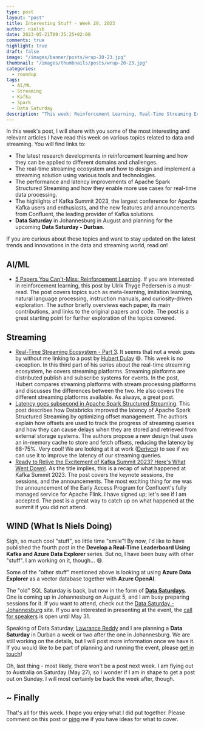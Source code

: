 ```yaml
---
type: post
layout: "post"
title: Interesting Stuff - Week 20, 2023
author: nielsb
date: 2023-05-21T09:35:25+02:00
comments: true
highlight: true
draft: false
image: "/images/banner/posts/wrup-20-23.jpg"
thumbnail: "/images/thumbnails/posts/wrup-20-23.jpg"
categories:
  - roundup
tags:
  - AI/ML
  - Streaming
  - Kafka
  - Spark
  - Data Saturday
description: "This week: Reinforcement Learning, Real-Time Streaming Ecosystem, Apache Spark Structured Streaming, Kafka Summit 2023, Data Saturday Johannesburg, Data Saturday Durban" 
---
```


In this week's post, I will share with you some of the most interesting and relevant articles I have read this week on various topics related to data and streaming. You will find links to:

* The latest research developments in reinforcement learning and how they can be applied to different domains and challenges.
* The real-time streaming ecosystem and how to design and implement a streaming solution using various tools and technologies.
* The performance and latency improvements of Apache Spark Structured Streaming and how they enable more use cases for real-time data processing.
* The highlights of Kafka Summit 2023, the largest conference for Apache Kafka users and enthusiasts, and the new features and announcements from Confluent, the leading provider of Kafka solutions.
* **Data Saturday** in Johannesburg in August and planning for the upcoming **Data Saturday - Durban**.

If you are curious about these topics and want to stay updated on the latest trends and innovations in the data and streaming world, read on!

<!--more-->

## AI/ML

* [5 Papers You Can't-Miss: Reinforcement Learning][1]. If you are interested in reinforcement learning, this post by Ulrik Thyge Pedersen is a must-read. The post covers topics such as meta-learning, imitation learning, natural language processing, instruction manuals, and curiosity-driven exploration. The author briefly overviews each paper, its main contributions, and links to the original papers and code. The post is a great starting point for further exploration of the topics covered.

## Streaming

* [Real-Time Streaming Ecosystem - Part 3][2]. It seems that not a week goes by without me linking to a post by [Hubert Dulay][3] :smile:. This week is no exception. In this third part of his series about the real-time streaming ecosystem, he covers streaming platforms. Streaming platforms are distributed publish and subscribe systems for events. In the post, Hubert compares streaming platforms with stream processing platforms and discusses the differences between the two. He also covers the different streaming platforms available. As always, a great post.
* [Latency goes subsecond in Apache Spark Structured Streaming][4]. This post describes how Databricks improved the latency of Apache Spark Structured Streaming by optimizing offset management. The authors explain how offsets are used to track the progress of streaming queries and how they can cause delays when they are stored and retrieved from external storage systems. The authors propose a new design that uses an in-memory cache to store and fetch offsets, reducing the latency by 68-75%. Very cool! We are looking at it at work ([Derivco](/derivco)) to see if we can use it to improve the latency of our streaming queries.
* [Ready to Relive the Excitement of Kafka Summit 2023? Here's What Went Down!][5]. As the title implies, this is a recap of what happened at Kafka Summit 2023. The post covers the keynote sessions, the sessions, and the announcements. The most exciting thing for me was the announcement of the Early Access Program for Confluent's fully managed service for Apache Flink. I have signed up; let's see if I am accepted. The post is a great way to catch up on what happened at the summit if you did not attend.

## WIND (What Is Niels Doing)

Sigh, so much cool "stuff", so little time "smile"! By now, I'd like to have published the fourth post in the **Develop a Real-Time Leaderboard Using Kafka and Azure Data Explorer** series. But no, I have been busy with other "stuff". I am working on it, though... :smile:.

Some of the "other stuff" mentioned above is looking at using **Azure Data Explorer** as a vector database together with **Azure OpenAI**. 

The "old" SQL Saturday is back, but now in the form of [**Data Saturdays**][9]. One is coming up in Johannesburg on August 5, and I am busy preparing sessions for it. If you want to attend, check out the [Data Saturday - Johannesburg][6] site. If you are interested in presenting at the event, the [call for speakers][8] is open until May 31.

Speaking of Data Saturday, [Lawrance Reddy][10] and I are planning a **Data Saturday** in Durban a week or two after the one in Johannesburg. We are still working on the details, but I will post more information once we have it. If you would like to be part of planning and running the event, please [get in touch][ma]!

Oh, last thing - most likely, there won't be a post next week. I am flying out to Australia on Saturday (May 27), so I wonder if I am in shape to get a post out on Sunday. I will most certainly be back the week after, though.

## ~ Finally

That's all for this week. I hope you enjoy what I did put together. Please comment on this post or [ping][ma] me if you have ideas for what to cover.

[ma]: mailto:niels.it.berglund@gmail.com
[mp]: https://blog.acolyer.org
[iq]: https://www.infoq.com/
[ew]: http://sqlonice.com/
[re]: http://blog.revolutionanalytics.com
[sqsk]: https://www.sqlskills.com
[mdaveyblog]: https://mdavey.wordpress.com/
[charlblog]: https://charlla.com/

[jovpop]: https://twitter.com/JovanPop_MSFT
[bobw]: https://twitter.com/bobwardms
[revod]: https://twitter.com/revodavid
[lonny]: https://twitter.com/sqL_handLe
[ewtw]: https://twitter.com/sqlOnIce
[buckw]: https://twitter.com/BuckWoodyMSFT
[mattw]: https://twitter.com/matthewwarren
[murba]: https://twitter.com/muratdemirbas
[daveda]: https://twitter.com/davidthecoder
[adcol]: https://twitter.com/adriancolyer
[jesrod]: https://twitter.com/jrdothoughts
[tomaz]: https://twitter.com/tomaz_tsql
[dataart]: https://twitter.com/dataartisans
[luis]: https://twitter.com/luis_de_sousa
[benstop]: https://twitter.com/benstopford
[conflu]: https://twitter.com/confluentinc
[tylert]: https://twitter.com/tyler_treat
[andrewng]: https://twitter.com/AndrewYNg
[lawr]: https://twitter.com/bytezn
[jue]: https://twitter.com/b0rk
[yan]: https://twitter.com/theburningmonk
[danny]: https://twitter.com/g9yuayon
[rmoff]: https://twitter.com/rmoff
[ryansw]: https://twitter.com/ryanswanstrom
[pabloc]: https://twitter.com/pabloc_ds
[mklep]: https://twitter.com/martinkl
[mdavey]: https://twitter.com/matt_davey
[jboner]: https://twitter.com/jboner
[joeduff]: https://twitter.com/funcOfJoe
[charl]: https://twitter.com/charllamprecht
[dbricks]: https://twitter.com/databricks
[adsit]: https://twitter.com/SitnikAdam
[vicky]: https://twitter.com/vickyharp
[dscentral]: https://twitter.com/DataScienceCtrl
[natemc]: https://twitter.com/natemcmaster
[ads]: https://twitter.com/azuredatastudio
[travw]: https://twitter.com/radtravis
[emilk]: https://twitter.com/IsTheArchitect
[netflx]: https://netflixtechblog.com/

[1]: https://pub.towardsai.net/5-papers-you-cant-miss-reinforcement-learning-fca7a12c676d
[2]: https://hubertdulay.substack.com/p/real-time-streaming-ecosystem-part-3af
[3]: https://www.linkedin.com/in/hkdulay/
[4]: https://www.databricks.com/blog/latency-goes-subsecond-apache-spark-structured-streaming
[5]: https://www.confluent.io/blog/kafka-summit-2023-recap/
[6]: https://datasaturdays.com/2023-08-05-datasaturday0036/
[7]: https://www.eventbrite.com/e/data-saturday-36-johannesburg-2023-tickets-567744036697
[8]: https://sessionize.com/data-saturday-johannesburg2023/
[9]: https://datasaturdays.com/
[10]: https://www.linkedin.com/in/lawrance-reddy-29201126/
